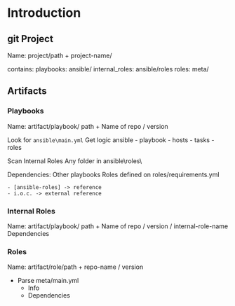 # Introduction

## git Project
    
Name: project/path + project-name/

contains:
    playbooks: ansible/
    internal_roles: ansible/roles
    roles: meta/

## Artifacts

### Playbooks

Name: artifact/playbook/ path + Name of repo / version

Look for `ansible\main.yml`
Get logic
    ansible - playbook
    - hosts
    - tasks
    - roles

Scan Internal Roles
Any folder in ansible\roles\

Dependencies:
    Other playbooks
    Roles defined on roles/requirements.yml

    - [ansible-roles] -> reference
    - i.o.c. -> external reference

### Internal Roles

Name: artifact/playbook/ path + Name of repo / version / internal-role-name
Dependencies

### Roles

Name: artifact/role/path + repo-name / version
- Parse meta/main.yml
  - Info
  - Dependencies

